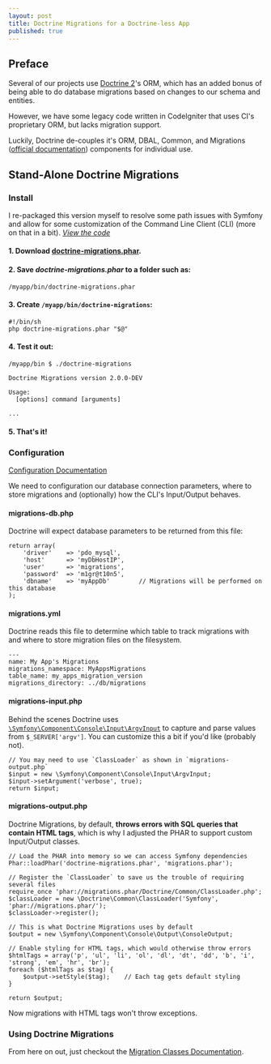 ```yaml
---
layout: post
title: Doctrine Migrations for a Doctrine-less App
published: true
---
```


## Preface

Several of our projects use [Doctrine 2](http://www.doctrine-project.org/projects/orm/2.0/docs/en)'s
ORM, which has an added bonus of being able to do database migrations based on changes to our schema
and entities.

However, we have some legacy code written in CodeIgniter that uses CI's proprietary ORM, but lacks
migration support.

Luckily, Doctrine de-couples it's ORM, DBAL, Common, and Migrations
([official documentation](http://www.doctrine-project.org/projects/migrations/2.0/docs/reference/introduction/en))
components for individual use.

## Stand-Alone Doctrine Migrations

### Install

I re-packaged this version myself to resolve some path issues with Symfony and allow for some
customization of the Command Line Client (CLI) (more on that in a bit).
*[View the code](http://github.com/ericclemmons/migrations/)*

#### 1. Download [doctrine-migrations.phar](http://github.com/downloads/ericclemmons/migrations/doctrine-migrations.phar).
#### 2. Save *doctrine-migrations.phar* to a folder such as:
    
    /myapp/bin/doctrine-migrations.phar
    
#### 3. Create `/myapp/bin/doctrine-migrations`:

    #!/bin/sh
    php doctrine-migrations.phar "$@"

#### 4. Test it out:
    
    /myapp/bin $ ./doctrine-migrations
    
    Doctrine Migrations version 2.0.0-DEV
    
    Usage:
      [options] command [arguments]
    
    ...

#### 5. That's it!

### Configuration

[Configuration Documentation](http://www.doctrine-project.org/projects/migrations/2.0/docs/reference/introduction/en)

We need to configuration our database connection parameters, where to store migrations and
(optionally) how the CLI's Input/Output behaves.

#### migrations-db.php

Doctrine will expect database parameters to be returned from this file:

    return array(
        'driver'    => 'pdo_mysql',
        'host'      => 'myDbHostIP',
        'user'      => 'migrations',
        'password'  => 'm1gr@t10n5',
        'dbname'    => 'myAppDb'        // Migrations will be performed on this database
    );

#### migrations.yml

Doctrine reads this file to determine which table to track migrations with and where to store
migration files on the filesystem.

    ---
    name: My App's Migrations
    migrations_namespace: MyAppsMigrations 
    table_name: my_apps_migration_version
    migrations_directory: ../db/migrations
    
#### migrations-input.php

Behind the scenes Doctrine uses [`\Symfony\Component\Console\Input\ArgvInput`](http://api.symfony-reloaded.org/PR3/index.html?q=ArgvInput)
to capture and parse values from `$_SERVER['argv']`.  You can customize this a bit if you'd like
(probably not).

    // You may need to use `ClassLoader` as shown in `migrations-output.php`
    $input = new \Symfony\Component\Console\Input\ArgvInput;
    $input->setArgument('verbose', true);
    return $input;

#### migrations-output.php

Doctrine Migrations, by default, **throws errors with SQL queries that contain HTML tags**, which is
why I adjusted the PHAR to support custom Input/Output classes.
    
    // Load the PHAR into memory so we can access Symfony dependencies
    Phar::loadPhar('doctrine-migrations.phar', 'migrations.phar');
    
    // Register the `ClassLoader` to save us the trouble of requiring several files
    require_once 'phar://migrations.phar/Doctrine/Common/ClassLoader.php';
    $classLoader = new \Doctrine\Common\ClassLoader('Symfony', 'phar://migrations.phar/');
    $classLoader->register();
    
    // This is what Doctrine Migrations uses by default
    $output = new \Symfony\Component\Console\Output\ConsoleOutput;

    // Enable styling for HTML tags, which would otherwise throw errors
    $htmlTags = array('p', 'ul', 'li', 'ol', 'dl', 'dt', 'dd', 'b', 'i', 'strong', 'em', 'hr', 'br');
    foreach ($htmlTags as $tag) {
        $output->setStyle($tag);    // Each tag gets default styling
    }

    return $output;

Now migrations with HTML tags won't throw exceptions.

### Using Doctrine Migrations

From here on out, just checkout the [Migration Classes Documentation](http://www.doctrine-project.org/projects/migrations/2.0/docs/reference/migration-classes/en).
